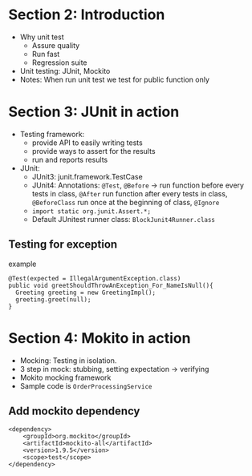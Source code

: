# Section 2: Introduction
- Why unit test
  - Assure quality
  - Run fast
  - Regression suite
- Unit testing: JUnit, Mockito
- Notes: When run unit test we test for public function only

# Section 3: JUnit in action
- Testing framework:
  - provide API to easily writing tests
  - provide ways to assert for the results
  - run and reports results
- JUnit:
  - JUnit3: junit.framework.TestCase
  - JUnit4: Annotations: `@Test`, `@Before` -> run function before every tests in class, `@After` run function after every tests in class, `@BeforeClass` run once at the beginning of class, `@Ignore`
  - `import static org.junit.Assert.*;`
  - Default JUnitest runner class: `BlockJunit4Runner.class`

## Testing for exception
example
```
@Test(expected = IllegalArgumentException.class)
public void greetShouldThrowAnException_For_NameIsNull(){
  Greeting greeting = new GreetingImpl();
  greeting.greet(null);
}
```

# Section 4: Mokito in action
- Mocking: Testing in isolation.
- 3 step in mock: stubbing, setting expectation -> verifying
- Mokito mocking framework
- Sample code is `OrderProcessingService`

## Add mockito dependency
```
<dependency>
    <groupId>org.mockito</groupId>
    <artifactId>mockito-all</artifactId>
    <version>1.9.5</version>
    <scope>test</scope>
</dependency>
```
